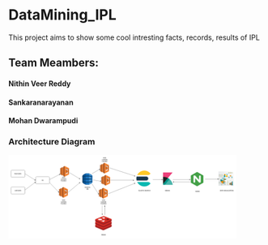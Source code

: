 # DataMining_IPL
This project aims to show some cool intresting facts, records, results of IPL



## Team Meambers: <br/>
#### Nithin Veer Reddy<br/>
#### Sankaranarayanan<br/>
#### Mohan Dwarampudi<br/>

### Architecture Diagram

<img src="Arc_diag.png" style="width:450px;">
